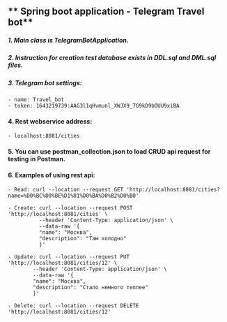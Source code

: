 ## ** Spring boot application - Telegram Travel bot**

##### 1. Main class is TelegramBotApplication.

##### 2. Instruction for creation test database exists in DDL.sql and DML.sql files.

##### 3. Telegram bot settings: 
    - name: Travel_bot
    - token: 1643219739:AAG3l1qHvmunl_XWJX9_7G9kD9bOUU9xiBA

#### 4. Rest webservice address:
    - localhost:8081/cities
    
#### 5. You can use postman_collection.json to load CRUD api request for testing in Postman.

#### 6. Examples of using rest api:
    - Read: curl --location --request GET 'http://localhost:8081/cities?name=%D0%BC%D0%BE%D1%81%D0%BA%D0%B2%D0%B0'
    
    - Create: curl --location --request POST 'http://localhost:8081/cities' \
              --header 'Content-Type: application/json' \
              --data-raw '{
              "name": "Москва",
              "description": "Там холодно"
              }'
              
    - Update: curl --location --request PUT 'http://localhost:8081/cities/12' \
            --header 'Content-Type: application/json' \
            --data-raw '{
            "name": "Москва",
            "description": "Стало немного теплее"
            }'
            
    - Delete: curl --location --request DELETE 'http://localhost:8081/cities/12'
